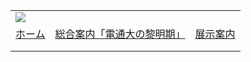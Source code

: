 |  |  |  |
| --- | --- | --- |
| ![](../image/common/uec_header1.jpg) | | |
| [ホーム](../index.html) | [総合案内「電通大の黎明期」](../dawn/dawn01.html) | [展示案内](../exhibit/exhibit01.html) | [研究資料アーカイブ](../archive/archive01.html) | [時事フォーラム](http://www.texnai.co.jp/uec_muse7/proposal/) |  関連リンク | [第７展示室について](../about/about.html) | [本HPについて](../about/about2.html) | [アクセス](../access/access.html) | | |
| |  |  |  | | --- | --- | --- | | |  | | --- | | ![](image/arata_230.jpg) | | 荒田洋治自画像（荒田洋治のブログより） |       電気通信大学のルーツ   - 1918年(大正７年） ![](../image/common/spacer.gif) 社団法人電信協会無線電信講習所が創立。- 1942年(昭和17年） ![](../image/common/spacer.gif) 逓信省に移管。官立無線電信講習所発足- 1944年(昭和19年） ![](../image/common/spacer.gif) 藤沢分教場を開設。- 1945年(昭和20年） ![](../image/common/spacer.gif) 中央無線電信講習所に改称。- 1948年(昭和23年） ![](../image/common/spacer.gif) 文部省に移管。- 1949年(昭和24年）  ![](../image/common/spacer.gif)新制電気通信大学となる（目黒校舎）。- 1957年(昭和32年）  ![](../image/common/spacer.gif)全学調布へ移転完了。 | | |  | | --- | | 第７展示室関連リンク       ■ 核磁気共鳴 関連リンク   * [荒田洋治のブログ「NMR50年I」:神々の時代](http://yojiarata.exblog.jp/12459664/)    大学院の博士課程に進学した昭和３５（１９６０）年頃，ふとした切っ掛けでＮＭＲ（核磁気共鳴分光法）と出会い，そのまま現在まで，ＮＭＲを友として５０年過ごしてきた。* [荒田洋治のブログ「NMR50年II」:日本におけるＮＭＲの黎明期」](http://yojiarata.exblog.jp/12479108/)      電気通信大学　ＵＥＣ コミュニケーション　ミュージアム 第７展示室 に１台の電磁石が展示されている。* [日本核磁気共鳴学会](http://yojiarata.exblog.jp/12479108/) * [理化学研究所横浜研究所NMR施設案内](http://www.ynmr.riken.jp/)          当サイトでは、独立行政法人 理化学研究所 横浜研究所に設置されているＮＭＲ施設の紹介及び利用方法についてお知らせいたします。 | |
| |  | | --- | | ![](../image/common/spacer.gif)   電気通信大学コミュニケーション・ミュージアム第７展示室友の会  東京都町田市玉川学園6-3-100  UEC Museum of Communications Exhibition Room#7 Associates  e-mail: uecmuse@muse.or.jp  Copyright all reserved by UEC Museum of Communications Exhibition Room#7 Associates ![](image/common/spacer.gif)  ![](../image/common/spacer.gif) | | |
